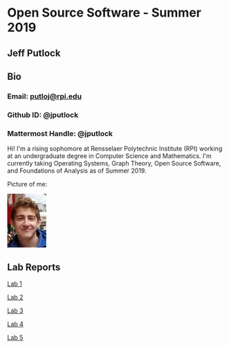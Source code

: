 # Open Source Software - Summer 2019
## Jeff Putlock

## Bio

### Email: putloj@rpi.edu
### Github ID: @jputlock
### Mattermost Handle: @jputlock

Hi! I'm a rising sophomore at Rensselaer Polytechnic Institute (RPI) working at an undergraduate degree in Computer Science and Mathematics. I'm currently taking Operating Systems, Graph Theory, Open Source Software, and Foundations of Analysis as of Summer 2019.

Picture of me:

![jeff](labs/lab01/images/joff.png)


## Lab Reports

[Lab 1](labs/lab01/lab01.md)

[Lab 2](labs/lab02/lab02.md)

[Lab 3](labs/lab03/lab03.md)

[Lab 4](labs/lab04/lab04.md)

[Lab 5](labs/lab05/lab05.md)
